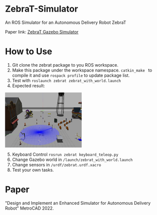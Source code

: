 # ZebraT-Simulator
An ROS Simulator for an Autonomous Delivery Robot ZebraT

Paper link: [ZebraT Gazebo Simulator](https://arxiv.org/pdf/2205.07944.pdf)

# How to Use
1. Git clone the zebrat package to you ROS workspace.
2. Make this package under the workspace namespace.
`catkin_make ` to compile it and use `rospack profile` to update package list.
3. Test with `roslaunch zebrat zebrat_with_world.launch`
4. Expected result:
 <img src="./zsim.png" width = "50%" height = "50%" alt="Simulation" align=center />

5. Keyboard Control `rosrun zebrat keyboard_teleop.py`
6. Change Gazebo world in `/launch/zebrat_with_world.launch`
7. Change sensors in `/urdf/zebrat.urdf.xacro`
8. Test your own tasks.

# Paper
"Design and Implement an Enhanced Simulator for Autonomous Delivery Robot" MetroCAD 2022.
